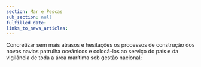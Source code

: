 ```yaml
---
section: Mar e Pescas
sub_section: null
fulfilled_date:
links_to_news_articles:
---
```


Concretizar sem mais atrasos e hesitações os processos de construção dos novos navios patrulha oceânicos e colocá-los ao serviço do país e da vigilância de toda a área marítima sob gestão nacional;